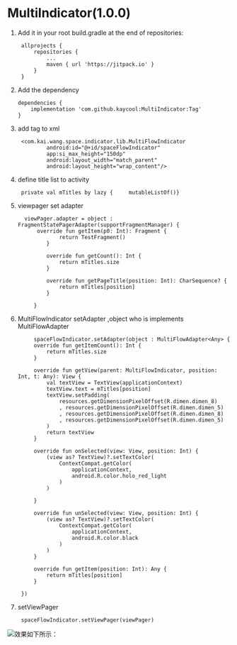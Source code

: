 # MultiIndicator(1.0.0)

1. Add it in your root build.gradle at the end of repositories:

    	allprojects {
		    repositories {
			    ...
			    maven { url 'https://jitpack.io' }
		    }
	    }
      
      
2.  Add the dependency

    	dependencies {
	        implementation 'com.github.kaycool:MultiIndicator:Tag'
    	}
       
3. add tag to xml

    	<com.kai.wang.space.indicator.lib.MultiFlowIndicator
            	android:id="@+id/spaceFlowIndicator"
            	app:si_max_height="150dp"
            	android:layout_width="match_parent"
            	android:layout_height="wrap_content"/>

4. define title list to activity

        private val mTitles by lazy {     mutableListOf()}

5. viewpager set adapter

    	 viewPager.adapter = object : FragmentStatePagerAdapter(supportFragmentManager) {
           	 override fun getItem(p0: Int): Fragment {
               	 	return TestFragment()
            	}

            	override fun getCount(): Int {
                	return mTitles.size
            	}

            	override fun getPageTitle(position: Int): CharSequence? {
                	return mTitles[position]
            	}

        	}

6. MultiFlowIndicator setAdapter ,object who is implements MultiFlowAdapter<T>

            spaceFlowIndicator.setAdapter(object : MultiFlowAdapter<Any> {
            override fun getItemCount(): Int {
                return mTitles.size
            }

            override fun getView(parent: MultiFlowIndicator, position: Int, t: Any): View {
                val textView = TextView(applicationContext)
                textView.text = mTitles[position]
                textView.setPadding(
                    resources.getDimensionPixelOffset(R.dimen.dimen_8)
                    , resources.getDimensionPixelOffset(R.dimen.dimen_5)
                    , resources.getDimensionPixelOffset(R.dimen.dimen_8)
                    , resources.getDimensionPixelOffset(R.dimen.dimen_5)
                )
                return textView
            }

            override fun onSelected(view: View, position: Int) {
                (view as? TextView)?.setTextColor(
                    ContextCompat.getColor(
                        applicationContext,
                        android.R.color.holo_red_light
                    )
                )

            }

            override fun unSelected(view: View, position: Int) {
                (view as? TextView)?.setTextColor(
                    ContextCompat.getColor(
                        applicationContext,
                        android.R.color.black
                    )
                )
            }

            override fun getItem(position: Int): Any {
                return mTitles[position]
            }

        })
        
7. setViewPager

     	spaceFlowIndicator.setViewPager(viewPager)


![效果如下所示：](https://github.com/kaycool/MultiIndicator/blob/master/capture/device-2018-12-27-144948.gif)



